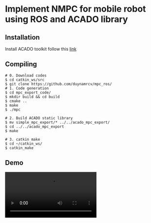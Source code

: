 # Implement NMPC for mobile robot using ROS and ACADO library

## Installation
Install ACADO toolkit follow this [link](https://acado.github.io/install_linux.html)

## Compiling
```
# 0. Download codes
$ cd catkin_ws/src
$ git clone https://github.com/duynamrcv/mpc_ros/
# 1. Code generation
$ cd mpc_export_code/
$ mkdir build && cd build
$ cmake ..
$ make
$ ./mpc

# 2. Build ACADO static library
$ mv simple_mpc_export/* ../../acado_mpc_export/
$ cd ../../acado_mpc_export
$ make 

# 3. catkin make
$ cd ~/catkin_ws/
$ catkin_make
```

## Demo
![](results/demo_mpc.mp4)
